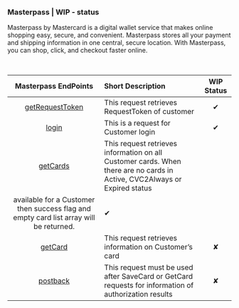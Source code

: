 ### Masterpass | WIP - status

Masterpass by Mastercard is a digital wallet service that makes online shopping easy, secure, and convenient. Masterpass stores all your payment and shipping information in one central, secure location. With Masterpass, you can shop, click, and checkout faster online.


<br>  

| Masterpass EndPoints | Short Description | WIP Status |
|:-------:|:----------- |:------:|
| [getRequestToken](https://wallet.masterpass.ru/mpapiv2/GetRequestToken) | This request retrieves RequestToken of customer | ✔ |
| [login](https://wallet.masterpass.ru/masterpassapi/Login) | This is a request for Customer login | ✔ |
| [getCards](https://wallet.masterpass.ru/masterpassapi/GetCards) | This request retrieves information on all Customer cards. When there are no cards in Active, CVC2Always or Expired status
available for a Customer then success flag and empty card list array will be returned. | ✔ |
| [getCard](https://wallet.masterpass.com/) | This request retrieves information on Customer’s card | ✘ |
| [postback](https://wallet.masterpass.ru/mpapiv2/Postback) | This request must be used after SaveCard or GetCard requests for information of authorization results | ✘ |

